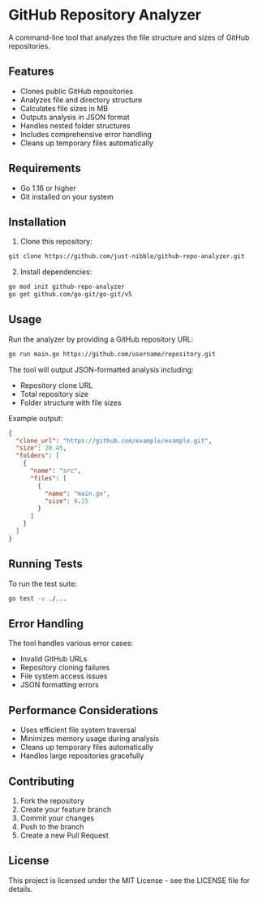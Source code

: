 # GitHub Repository Analyzer

A command-line tool that analyzes the file structure and sizes of GitHub repositories.

## Features

- Clones public GitHub repositories
- Analyzes file and directory structure
- Calculates file sizes in MB
- Outputs analysis in JSON format
- Handles nested folder structures
- Includes comprehensive error handling
- Cleans up temporary files automatically

## Requirements

- Go 1.16 or higher
- Git installed on your system

## Installation

  1. Clone this repository:

```bash
git clone https://github.com/just-nibble/github-repo-analyzer.git
```

2. Install dependencies:

```bash
go mod init github-repo-analyzer
go get github.com/go-git/go-git/v5
```

## Usage

Run the analyzer by providing a GitHub repository URL:

```bash
go run main.go https://github.com/username/repository.git
```

The tool will output JSON-formatted analysis including:

- Repository clone URL
- Total repository size
- Folder structure with file sizes

Example output:

```json
{
  "clone_url": "https://github.com/example/example.git",
  "size": 20.45,
  "folders": [
    {
      "name": "src",
      "files": [
        {
          "name": "main.go",
          "size": 0.15
        }
      ]
    }
  ]
}
```

## Running Tests

To run the test suite:

```bash
go test -v ./...
```

## Error Handling

The tool handles various error cases:

- Invalid GitHub URLs
- Repository cloning failures
- File system access issues
- JSON formatting errors

## Performance Considerations

- Uses efficient file system traversal
- Minimizes memory usage during analysis
- Cleans up temporary files automatically
- Handles large repositories gracefully

## Contributing

1. Fork the repository
2. Create your feature branch
3. Commit your changes
4. Push to the branch
5. Create a new Pull Request

## License

This project is licensed under the MIT License - see the LICENSE file for details.
